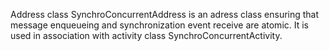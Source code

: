 Address class SynchroConcurrentAddress is an adress class ensuring that message enqueueing and synchronization event receive are atomic.
It is used in association with activity class SynchroConcurrentActivity.